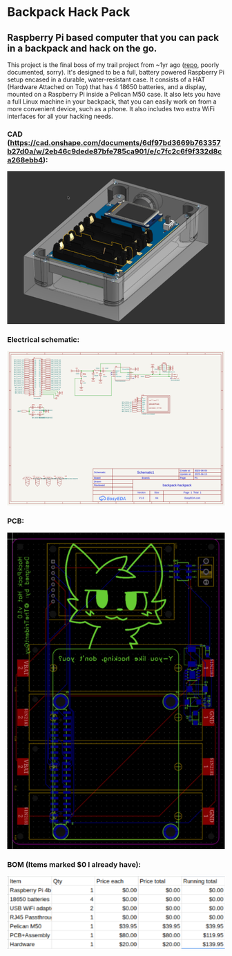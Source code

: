 # Backpack Hack Pack
## Raspberry Pi based computer that you can pack in a backpack and hack on the go.
This project is the final boss of my trail project from ~1yr ago ([repo](https://github.com/TheTridentGuy/BlackboxHub), poorly documented, sorry). It's designed to be a full, battery powered Raspberry Pi setup encased in a durable, water-resistant case. It consists of a HAT (Hardware Attached on Top) that has 4 18650 batteries, and a display, mounted on a Raspberry Pi inside a Pelican M50 case. It also lets you have a full Linux machine in your backpack, that you can easily work on from a more convenient device, such as a phone. It also includes two extra WiFi interfaces for all your hacking needs.

### CAD (https://cad.onshape.com/documents/6df97bd3669b763357b27d0a/w/2eb46c9dede87bfe785ca901/e/c7fc2c6f9f332d8ca268ebb4):
![](images/cad2.png)
### Electrical schematic:
![](images/schematic1.png)
### PCB:
![](images/pcb1.png)
### BOM (Items marked $0 I already have):
![](images/bom1.png)